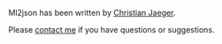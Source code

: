 Ml2json has been written by [Christian Jaeger](http://christianjaeger.ch).

Please [contact me](http://christianjaeger.ch/contact.html) if you have
questions or suggestions.
